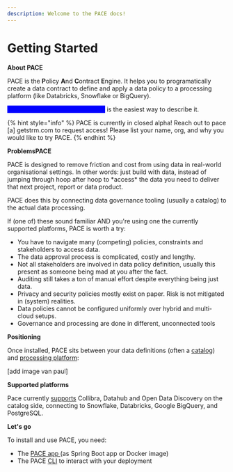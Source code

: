 ```yaml
---
description: Welcome to the PACE docs!
---
```


# Getting Started

**About PACE**

PACE is the **P**olicy **A**nd **C**ontract **E**ngine. It helps you to programatically create a data contract to define and apply a data policy to a processing platform (like Databricks, Snowflake or BigQuery). &#x20;

<mark style="color:blue;background-color:blue;">Data policy IN, dynamic view OUT</mark> is the easiest way to describe it.&#x20;

{% hint style="info" %}
PACE is currently in closed alpha! Reach out to pace \[a] getstrm.com to request access! Please list your name, org, and why you would like to try PACE.&#x20;
{% endhint %}

**ProblemsPACE**

PACE is designed to remove friction and cost from using data in real-world organisational settings. In other words: just build with data, instead of jumping through hoop after hoop to  \*access\* the data you need to deliver that next project, report or data product.&#x20;

PACE does this by connecting data governance tooling (usually a catalog) to the actual data processing.&#x20;

If (one of) these sound familiar AND you're using one the currently supported platforms, PACE is worth a try:

* You have to navigate many (competing) policies, constraints and stakeholders to access data.&#x20;
* The data approval process is complicated, costly and lengthy.
* Not all stakeholders are involved in data policy definition, usually this present as someone being mad at you after the fact.&#x20;
* Auditing still takes a ton of manual effort despite everything being just data.&#x20;
* Privacy and security policies mostly exist on paper. Risk is not mitigated in (system) realities.
* Data policies cannot be configured uniformly over hybrid and multi-cloud setups.
* Governance and processing are done in different, unconnected tools

**Positioning**

Once installed, PACE sits between your data definitions (often a [catalog](cli-docs/pace\_list\_catalogs.md)) and [processing platform](cli-docs/pace\_list\_processing-platforms.md):

\[add image van paul]

**Supported platforms**

Pace currently [supports](integrations-and-reference/integrations/) Collibra, Datahub and Open Data Discovery on the catalog side, connecting to Snowflake, Databricks, Google BigQuery, and PostgreSQL.&#x20;

**Let's go**

To install and use PACE, you need:

* The [PACE app ](https://github.com/getstrm/pace)(as Spring Boot app or Docker image)&#x20;
* The PACE [CLI](https://github.com/getstrm/cli) to interact with your deployment
